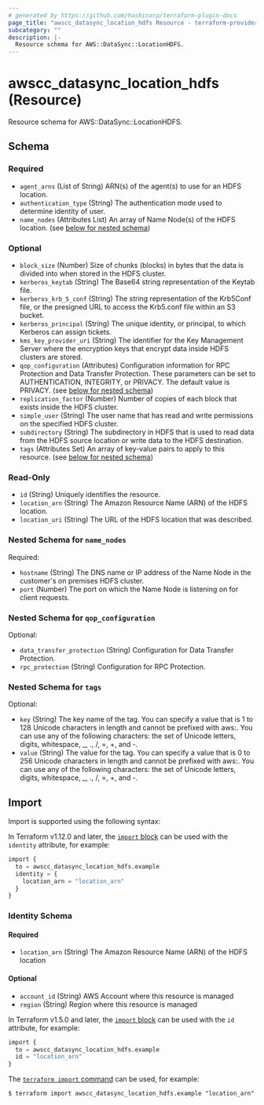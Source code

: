 ```yaml
---
# generated by https://github.com/hashicorp/terraform-plugin-docs
page_title: "awscc_datasync_location_hdfs Resource - terraform-provider-awscc"
subcategory: ""
description: |-
  Resource schema for AWS::DataSync::LocationHDFS.
---
```


# awscc_datasync_location_hdfs (Resource)

Resource schema for AWS::DataSync::LocationHDFS.



<!-- schema generated by tfplugindocs -->
## Schema

### Required

- `agent_arns` (List of String) ARN(s) of the agent(s) to use for an HDFS location.
- `authentication_type` (String) The authentication mode used to determine identity of user.
- `name_nodes` (Attributes List) An array of Name Node(s) of the HDFS location. (see [below for nested schema](#nestedatt--name_nodes))

### Optional

- `block_size` (Number) Size of chunks (blocks) in bytes that the data is divided into when stored in the HDFS cluster.
- `kerberos_keytab` (String) The Base64 string representation of the Keytab file.
- `kerberos_krb_5_conf` (String) The string representation of the Krb5Conf file, or the presigned URL to access the Krb5.conf file within an S3 bucket.
- `kerberos_principal` (String) The unique identity, or principal, to which Kerberos can assign tickets.
- `kms_key_provider_uri` (String) The identifier for the Key Management Server where the encryption keys that encrypt data inside HDFS clusters are stored.
- `qop_configuration` (Attributes) Configuration information for RPC Protection and Data Transfer Protection. These parameters can be set to AUTHENTICATION, INTEGRITY, or PRIVACY. The default value is PRIVACY. (see [below for nested schema](#nestedatt--qop_configuration))
- `replication_factor` (Number) Number of copies of each block that exists inside the HDFS cluster.
- `simple_user` (String) The user name that has read and write permissions on the specified HDFS cluster.
- `subdirectory` (String) The subdirectory in HDFS that is used to read data from the HDFS source location or write data to the HDFS destination.
- `tags` (Attributes Set) An array of key-value pairs to apply to this resource. (see [below for nested schema](#nestedatt--tags))

### Read-Only

- `id` (String) Uniquely identifies the resource.
- `location_arn` (String) The Amazon Resource Name (ARN) of the HDFS location.
- `location_uri` (String) The URL of the HDFS location that was described.

<a id="nestedatt--name_nodes"></a>
### Nested Schema for `name_nodes`

Required:

- `hostname` (String) The DNS name or IP address of the Name Node in the customer's on premises HDFS cluster.
- `port` (Number) The port on which the Name Node is listening on for client requests.


<a id="nestedatt--qop_configuration"></a>
### Nested Schema for `qop_configuration`

Optional:

- `data_transfer_protection` (String) Configuration for Data Transfer Protection.
- `rpc_protection` (String) Configuration for RPC Protection.


<a id="nestedatt--tags"></a>
### Nested Schema for `tags`

Optional:

- `key` (String) The key name of the tag. You can specify a value that is 1 to 128 Unicode characters in length and cannot be prefixed with aws:. You can use any of the following characters: the set of Unicode letters, digits, whitespace, _, ., /, =, +, and -.
- `value` (String) The value for the tag. You can specify a value that is 0 to 256 Unicode characters in length and cannot be prefixed with aws:. You can use any of the following characters: the set of Unicode letters, digits, whitespace, _, ., /, =, +, and -.

## Import

Import is supported using the following syntax:

In Terraform v1.12.0 and later, the [`import` block](https://developer.hashicorp.com/terraform/language/import) can be used with the `identity` attribute, for example:

```terraform
import {
  to = awscc_datasync_location_hdfs.example
  identity = {
    location_arn = "location_arn"
  }
}
```

<!-- schema generated by tfplugindocs -->
### Identity Schema

#### Required

- `location_arn` (String) The Amazon Resource Name (ARN) of the HDFS location

#### Optional

- `account_id` (String) AWS Account where this resource is managed
- `region` (String) Region where this resource is managed

In Terraform v1.5.0 and later, the [`import` block](https://developer.hashicorp.com/terraform/language/import) can be used with the `id` attribute, for example:

```terraform
import {
  to = awscc_datasync_location_hdfs.example
  id = "location_arn"
}
```

The [`terraform import` command](https://developer.hashicorp.com/terraform/cli/commands/import) can be used, for example:

```shell
$ terraform import awscc_datasync_location_hdfs.example "location_arn"
```
